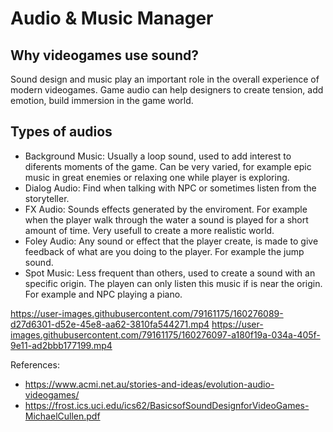 # Audio & Music Manager

## Why videogames use sound?
Sound design and music play an important role in the overall experience of modern videogames. Game audio can help designers to create tension, add emotion, build immersion in the game world.

## Types of audios
* Background Music: Usually a loop sound, used to add interest to diferents moments of the game. Can be very varied, for example epic music in great enemies or relaxing one while player is exploring.
* Dialog Audio: Find when talking with NPC or sometimes listen from the storyteller.
* FX Audio: Sounds effects generated by the enviroment. For example when the player walk through the water a sound is played for a short amount of time. Very usefull to create a more realistic world.
* Foley Audio: Any sound or effect that the player create, is made to give feedback of what are you doing to the player. For example the jump sound.
* Spot Music: Less frequent than others, used to create a sound with an specific origin. The playen can only listen this music if is near the origin. For example and NPC playing a piano.

https://user-images.githubusercontent.com/79161175/160276089-d27d6301-d52e-45e8-aa62-3810fa544271.mp4
https://user-images.githubusercontent.com/79161175/160276097-a180f19a-034a-405f-9e11-ad2bbb177199.mp4



















References:
* https://www.acmi.net.au/stories-and-ideas/evolution-audio-videogames/
* https://frost.ics.uci.edu/ics62/BasicsofSoundDesignforVideoGames-MichaelCullen.pdf

